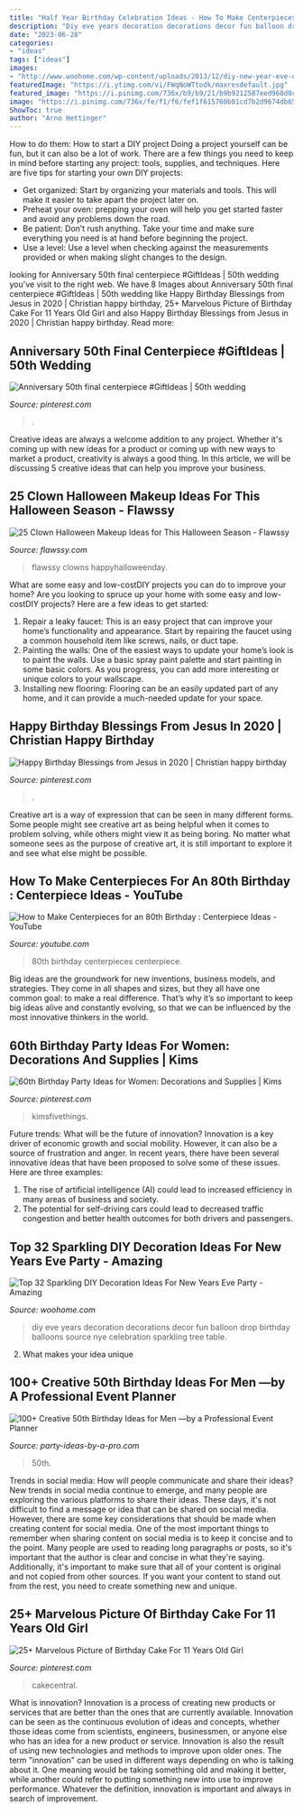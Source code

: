 ```yaml
---
title: "Half Year Birthday Celebration Ideas - How To Make Centerpieces For An 80th Birthday : Centerpiece Ideas"
description: "Diy eve years decoration decorations decor fun balloon drop birthday balloons source nye celebration sparkling tree table"
date: "2023-06-28"
categories:
- "ideas"
tags: ["ideas"]
images:
- "http://www.woohome.com/wp-content/uploads/2013/12/diy-new-year-eve-decorations-28-2.jpg"
featuredImage: "https://i.ytimg.com/vi/FWqNoWTtodk/maxresdefault.jpg"
featured_image: "https://i.pinimg.com/736x/b9/b9/21/b9b9212587eed968d0c353f269e0fce7.jpg"
image: "https://i.pinimg.com/736x/fe/f1/f6/fef1f615760b01cd7b2d9674db65e365.jpg"
ShowToc: true
author: "Arno Hettinger"
---
```



How to do them: How to start a DIY project
Doing a project yourself can be fun, but it can also be a lot of work. There are a few things you need to keep in mind before starting any project: tools, supplies, and techniques. Here are five tips for starting your own DIY projects: 
- Get organized: Start by organizing your materials and tools. This will make it easier to take apart the project later on. 
- Preheat your oven: prepping your oven will help you get started faster and avoid any problems down the road. 
- Be patient: Don’t rush anything. Take your time and make sure everything you need is at hand before beginning the project. 
- Use a level: Use a level when checking against the measurements provided or when making slight changes to the design.

	

		
looking for Anniversary 50th final centerpiece #GiftIdeas | 50th wedding you've visit to the right web. We have 8 Images about Anniversary 50th final centerpiece #GiftIdeas | 50th wedding like Happy Birthday Blessings from Jesus in 2020 | Christian happy birthday, 25+ Marvelous Picture of Birthday Cake For 11 Years Old Girl and also Happy Birthday Blessings from Jesus in 2020 | Christian happy birthday. Read more:
		
    
## Anniversary 50th Final Centerpiece #GiftIdeas | 50th Wedding

<img loading=lazy src="https://i.pinimg.com/736x/a6/aa/ab/a6aaab21ff219f91b591354ea9d515fe.jpg" onerror="this.onerror=null;this.src='https://tse4.mm.bing.net/th?id=OIP.A8HsptqcTznFh7B9h7-FhAHaJ3&amp;pid=15.1';" alt="Anniversary 50th final centerpiece #GiftIdeas | 50th wedding">

_Source: pinterest.com_

>. 

	

Creative ideas are always a welcome addition to any project. Whether it's coming up with new ideas for a product or coming up with new ways to market a product, creativity is always a good thing. In this article, we will be discussing 5 creative ideas that can help you improve your business.

    
## 25 Clown Halloween Makeup Ideas For This Halloween Season - Flawssy

<img loading=lazy src="https://flawssy.com/wp-content/uploads/2016/05/Scary-Clown-Halloween-Makeup-Idea.jpg" onerror="this.onerror=null;this.src='https://tse3.mm.bing.net/th?id=OIP.GITvOU8mwmpQf6py5ELxDwHaLH&amp;pid=15.1';" alt="25 Clown Halloween Makeup Ideas for This Halloween Season - Flawssy">

_Source: flawssy.com_

>flawssy clowns happyhalloweenday. 

	

What are some easy and low-costDIY projects you can do to improve your home?
Are you looking to spruce up your home with some easy and low-costDIY projects? Here are a few ideas to get started: 
1. Repair a leaky faucet: This is an easy project that can improve your home’s functionality and appearance. Start by repairing the faucet using a common household item like screws, nails, or duct tape. 
2. Painting the walls: One of the easiest ways to update your home’s look is to paint the walls. Use a basic spray paint palette and start painting in some basic colors. As you progress, you can add more interesting or unique colors to your wallscape. 
3. Installing new flooring: Flooring can be an easily updated part of any home, and it can provide a much-needed update for your space.

    
## Happy Birthday Blessings From Jesus In 2020 | Christian Happy Birthday

<img loading=lazy src="https://i.pinimg.com/736x/e0/c4/ec/e0c4ecabbfa4d1ebe4d9bdd2c49ef42d.jpg" onerror="this.onerror=null;this.src='https://tse3.mm.bing.net/th?id=OIP.bO0lt1bO8E9iDXn7E84o6gHaKQ&amp;pid=15.1';" alt="Happy Birthday Blessings from Jesus in 2020 | Christian happy birthday">

_Source: pinterest.com_

>. 

	

Creative art is a way of expression that can be seen in many different forms. Some people might see creative art as being helpful when it comes to problem solving, while others might view it as being boring. No matter what someone sees as the purpose of creative art, it is still important to explore it and see what else might be possible.

    
## How To Make Centerpieces For An 80th Birthday : Centerpiece Ideas - YouTube

<img loading=lazy src="https://i.ytimg.com/vi/FWqNoWTtodk/maxresdefault.jpg" onerror="this.onerror=null;this.src='https://tse1.mm.bing.net/th?id=OIP.5CPnGvvf1mlQNGft0kxlPAHaEK&amp;pid=15.1';" alt="How to Make Centerpieces for an 80th Birthday : Centerpiece Ideas - YouTube">

_Source: youtube.com_

>80th birthday centerpieces centerpiece. 

	

Big ideas are the groundwork for new inventions, business models, and strategies. They come in all shapes and sizes, but they all have one common goal: to make a real difference. That’s why it’s so important to keep big ideas alive and constantly evolving, so that we can be influenced by the most innovative thinkers in the world.

    
## 60th Birthday Party Ideas For Women: Decorations And Supplies | Kims

<img loading=lazy src="https://i.pinimg.com/736x/fe/f1/f6/fef1f615760b01cd7b2d9674db65e365.jpg" onerror="this.onerror=null;this.src='https://tse4.mm.bing.net/th?id=OIP.fGIgS-nwaINEY1xp1uNifAHaLH&amp;pid=15.1';" alt="60th Birthday Party Ideas for Women: Decorations and Supplies | Kims">

_Source: pinterest.com_

>kimsfivethings. 

	

Future trends: What will be the future of innovation?
Innovation is a key driver of economic growth and social mobility. However, it can also be a source of frustration and anger. In recent years, there have been several innovative ideas that have been proposed to solve some of these issues. Here are three examples:
1. The rise of artificial intelligence (AI) could lead to increased efficiency in many areas of business and society.
2. The potential for self-driving cars could lead to decreased traffic congestion and better health outcomes for both drivers and passengers.

    
## Top 32 Sparkling DIY Decoration Ideas For New Years Eve Party - Amazing

<img loading=lazy src="http://www.woohome.com/wp-content/uploads/2013/12/diy-new-year-eve-decorations-28-2.jpg" onerror="this.onerror=null;this.src='https://tse2.mm.bing.net/th?id=OIP.H5aIrWKhdkDnJPEfiL5YfgHaLP&amp;pid=15.1';" alt="Top 32 Sparkling DIY Decoration Ideas For New Years Eve Party - Amazing">

_Source: woohome.com_

>diy eve years decoration decorations decor fun balloon drop birthday balloons source nye celebration sparkling tree table. 

	

2. What makes your idea unique 

    
## 100+ Creative 50th Birthday Ideas For Men —by A Professional Event Planner

<img loading=lazy src="http://www.party-ideas-by-a-pro.com/image-files/50men32d2.jpg" onerror="this.onerror=null;this.src='https://tse1.mm.bing.net/th?id=OIP.K90oTPdhqQSWEz6iJIlE5wHaE8&amp;pid=15.1';" alt="100+ Creative 50th Birthday Ideas for Men —by a Professional Event Planner">

_Source: party-ideas-by-a-pro.com_

>50th. 

	

Trends in social media: How will people communicate and share their ideas?
New trends in social media continue to emerge, and many people are exploring the various platforms to share their ideas. These days, it's not difficult to find a message or idea that can be shared on social media. However, there are some key considerations that should be made when creating content for social media. 
One of the most important things to remember when sharing content on social media is to keep it concise and to the point. Many people are used to reading long paragraphs or posts, so it's important that the author is clear and concise in what they're saying. Additionally, it's important to make sure that all of your content is original and not copied from other sources. If you want your content to stand out from the rest, you need to create something new and unique.

    
## 25+ Marvelous Picture Of Birthday Cake For 11 Years Old Girl

<img loading=lazy src="https://i.pinimg.com/736x/b9/b9/21/b9b9212587eed968d0c353f269e0fce7.jpg" onerror="this.onerror=null;this.src='https://tse4.mm.bing.net/th?id=OIP.vktN8evO3C-K3C1-Lf1BQQHaKR&amp;pid=15.1';" alt="25+ Marvelous Picture of Birthday Cake For 11 Years Old Girl">

_Source: pinterest.com_

>cakecentral. 

	

What is innovation?
Innovation is a process of creating new products or services that are better than the ones that are currently available. Innovation can be seen as the continuous evolution of ideas and concepts, whether those ideas come from scientists, engineers, businessmen, or anyone else who has an idea for a new product or service. Innovation is also the result of using new technologies and methods to improve upon older ones.
The term "innovation" can be used in different ways depending on who is talking about it. One meaning would be taking something old and making it better, while another could refer to putting something new into use to improve performance. Whatever the definition, innovation is important and always in search of improvement.

